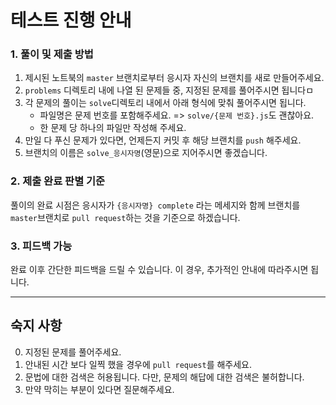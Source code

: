 # 테스트 진행 안내

### 1. 풀이 및 제출 방법

1. 제시된 노트북의 `master` 브랜치로부터 응시자 자신의 브랜치를 새로 만들어주세요.
1. `problems` 디렉토리 내에 나열 된 문제들 중, 지정된 문제를 풀어주시면 됩니다ㅁ
1. 각 문제의 풀이는 `solve`디렉토리 내에서 아래 형식에 맞춰 풀어주시면 됩니다.
   - 파일명은 문제 번호를 포함해주세요. => `solve/{문제 번호}.js`도 괜찮아요.
   - 한 문제 당 하나의 파일만 작성해 주세요.
1. 만일 다 푸신 문제가 있다면, 언제든지 커밋 후 해당 브랜치를 `push` 해주세요.
1. 브랜치의 이름은 `solve_응시자명`(영문)으로 지어주시면 좋겠습니다.

### 2. 제출 완료 판별 기준

풀이의 완료 시점은 응시자가 `{응시자명} complete` 라는 메세지와 함께 브랜치를 `master`브랜치로 `pull request`하는 것을 기준으로 하겠습니다.

### 3. 피드백 가능

완료 이후 간단한 피드백을 드릴 수 있습니다. 이 경우, 추가적인 안내에 따라주시면 됩니다.

---

## 숙지 사항
0. 지정된 문제를 풀어주세요.
1. 안내된 시간 보다 일찍 했을 경우에 `pull request`를 해주세요.
2. 문법에 대한 검색은 허용됩니다. 다만, 문제의 해답에 대한 검색은 불허합니다.
3. 만약 막히는 부분이 있다면 질문해주세요.